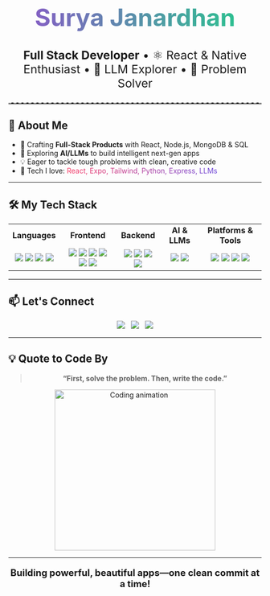 <h1 align="center" style="font-size: 3rem;">
   <span style="background: linear-gradient(90deg,#8360c3 0,#2ebf91 100%); -webkit-background-clip: text; color:transparent;">Surya Janardhan</span> 
</h1>

<p align="center" style="font-size:1.45rem;">
  <b>Full Stack Developer</b> • ⚛️ React & Native Enthusiast • 🧠 LLM Explorer • 🧩 Problem Solver
</p>

<hr style="border: none; border-top: 2px dashed #bbb; margin: 24px 0;" />

## 💫 About Me

- 🔭 Crafting <b>Full-Stack Products</b> with React, Node.js, MongoDB & SQL
- 🌱 Exploring <b>AI/LLMs</b> to build intelligent next-gen apps
- 💡 Eager to tackle tough problems with clean, creative code
- 🎨 Tech I love: <span style="background:#f3ec78;background:linear-gradient(90deg,#f93d66,#6d47d9);-webkit-background-clip:text;color:transparent;">React, Expo, Tailwind, Python, Express, LLMs</span>

---

## 🛠️ My Tech Stack

<table align="center">
<tr>
  <td align="center"><b>Languages</b></td>
  <td align="center"><b>Frontend</b></td>
  <td align="center"><b>Backend</b></td>
  <td align="center"><b>AI &amp; LLMs</b></td>
  <td align="center"><b>Platforms &amp; Tools</b></td>
</tr>
<tr>
  <td align="center">
    <img src="https://img.shields.io/badge/JavaScript-F7DF1E?logo=javascript&logoColor=black&style=flat-square"/>  
    <img src="https://img.shields.io/badge/Python-3776AB?logo=python&logoColor=white&style=flat-square"/>
    <img src="https://img.shields.io/badge/SQL-003B57?logo=postgresql&logoColor=white&style=flat-square"/>
    <img src="https://img.shields.io/badge/TypeScript-3178C6?logo=typescript&logoColor=white&style=flat-square"/>
  </td>
  <td align="center">
    <img src="https://img.shields.io/badge/React-61DAFB?logo=react&logoColor=black&style=flat-square"/>
    <img src="https://img.shields.io/badge/React_Native-20232A?logo=react&logoColor=61DAFB&style=flat-square"/>
    <img src="https://img.shields.io/badge/Expo-000020?logo=expo&logoColor=white&style=flat-square"/>
    <img src="https://img.shields.io/badge/Tailwind_CSS-38B2AC?logo=tailwind-css&logoColor=white&style=flat-square"/>
    <img src="https://img.shields.io/badge/HTML5-E34F26?logo=html5&logoColor=white&style=flat-square"/>
    <img src="https://img.shields.io/badge/CSS3-1572B6?logo=css3&logoColor=white&style=flat-square"/>
  </td>
  <td align="center">
    <img src="https://img.shields.io/badge/Node.js-339933?logo=node.js&logoColor=white&style=flat-square"/>
    <img src="https://img.shields.io/badge/Express.js-000000?logo=express&logoColor=white&style=flat-square"/>
    <img src="https://img.shields.io/badge/MongoDB-4EA94B?logo=mongodb&logoColor=white&style=flat-square"/>
    <img src="https://img.shields.io/badge/MySQL-4479A1?logo=mysql&logoColor=white&style=flat-square"/>
  </td>
  <td align="center">
    <img src="https://img.shields.io/badge/OpenAI-412991?logo=openai&logoColor=white&style=flat-square"/>
    <img src="https://img.shields.io/badge/HuggingFace-FFD21F?logo=huggingface&logoColor=black&style=flat-square"/>
  </td>
  <td align="center">
    <img src="https://img.shields.io/badge/Git-F05032?logo=git&logoColor=white&style=flat-square"/>
    <img src="https://img.shields.io/badge/GitHub-181717?logo=github&logoColor=white&style=flat-square"/>
    <img src="https://img.shields.io/badge/VS_Code-007ACC?logo=visual-studio-code&logoColor=white&style=flat-square"/>
    <img src="https://img.shields.io/badge/Postman-FF6C37?logo=postman&logoColor=white&style=flat-square"/>
  </td>
</tr>
</table>

---

## 📫 Let's Connect

<p align="center">
  <a href="mailto:chintalajanardhan2004@example.com"><img src="https://img.shields.io/badge/Email-EA4335?logo=gmail&logoColor=white&style=flat-square" /></a>
  &nbsp;
  <a href="https://linkedin.com/in/surya-janardhan-chintala-a19403254"><img src="https://img.shields.io/badge/LinkedIn-0077B5?logo=linkedin&logoColor=white&style=flat-square" /></a>
  &nbsp;
  <a href="https://surya2004-janardhan.github.io/Portfolio_/"><img src="https://img.shields.io/badge/Portfolio-000000?logo=vercel&logoColor=white&style=flat-square" /></a>
</p>

---

## 💡 Quote to Code By

<blockquote align="center"><b>
  “First, solve the problem. Then, write the code.”
</b></blockquote>

<p align="center">
  <img src="https://media.giphy.com/media/26tn33aiTi1jkl6H6/giphy.gif" width="320" alt="Coding animation" />
</p>

---

<p align="center" style="font-size:1.15rem;">
  <b>Building powerful, beautiful apps—one clean commit at a time!</b>
</p>
